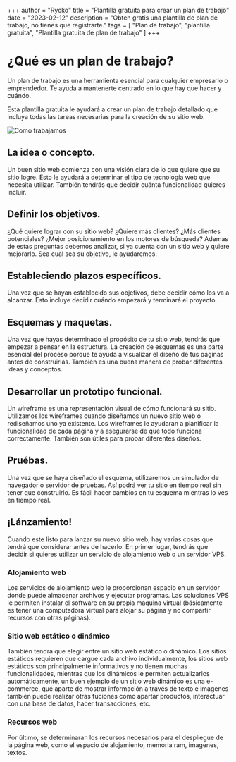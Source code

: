 +++
author = "Rycko"
title = "Plantilla gratuita para crear un plan de trabajo"
date = "2023-02-12"
description = "Obten gratis una plantilla de plan de trabajo, no tienes que registrarte."
tags = [
    "Plan de trabajo",
    "plantilla gratuita",
		"Plantilla gratuita de plan de trabajo"
]
+++

<script async src="https://pagead2.googlesyndication.com/pagead/js/adsbygoogle.js?client=ca-pub-5337517241673026"
     crossorigin="anonymous"></script>
# ¿Qué es un plan de trabajo?
Un plan de trabajo es una herramienta esencial para cualquier empresario o emprendedor. Te ayuda a mantenerte centrado en lo que hay que hacer y cuándo.

Esta plantilla gratuita le ayudará a crear un plan de trabajo detallado que incluya todas las tareas necesarias para la creación de su sitio web.

![Como trabajamos][def]

[def]: /images/work.png

## La idea o concepto.
Un buen sitio web comienza con una visión clara de lo que quiere que su sitio logre. Esto le ayudará a determinar el tipo de tecnología web que necesita utilizar. También tendrás que decidir cuánta funcionalidad quieres incluir.

## Definir los objetivos.
¿Qué quiere lograr con su sitio web? ¿Quiere más clientes? ¿Más clientes potenciales? ¿Mejor posicionamiento en los motores de búsqueda? Ademas de estas preguntas debemos analizar, si ya cuenta con un sitio web y quiere mejorarlo. Sea cual sea su objetivo, le ayudaremos.

## Estableciendo plazos específicos.
Una vez que se hayan establecido sus objetivos, debe decidir cómo los va a alcanzar. Esto incluye decidir cuándo empezará y terminará el proyecto.

## Esquemas y maquetas.
Una vez que hayas determinado el propósito de tu sitio web, tendrás que empezar a pensar en la estructura. La creación de esquemas es una parte esencial del proceso porque te ayuda a visualizar el diseño de tus páginas antes de construirlas. También es una buena manera de probar diferentes ideas y conceptos.

## Desarrollar un prototipo funcional.
Un wireframe es una representación visual de cómo funcionará su sitio. Utilizamos los wireframes cuando diseñamos un nuevo sitio web o rediseñamos uno ya existente. Los wireframes le ayudaran a planificar la funcionalidad de cada página y a asegurarse de que todo funciona correctamente. También son útiles para probar diferentes diseños.

## Pruébas.
Una vez que se haya diseñado el esquema, utilizaremos un simulador de navegador o servidor de pruebas. Así podrá ver tu sitio en tiempo real sin tener que construirlo. Es fácil hacer cambios en tu esquema mientras lo ves en tiempo real.

## ¡Lánzamiento!
Cuando este listo para lanzar su nuevo sitio web, hay varias cosas que tendrá que considerar antes de hacerlo. En primer lugar, tendrás que decidir si quieres utilizar un servicio de alojamiento web o un servidor VPS. 

### Alojamiento web
Los servicios de alojamiento web le proporcionan espacio en un servidor donde puede almacenar archivos y ejecutar programas. Las soluciones VPS le permiten instalar el software en su propia maquina virtual (básicamente es tener una computadora virtual para alojar su página y no compartir recursos con otras páginas). 

### Sitio web estático o dinámico
También tendrá que elegir entre un sitio web estático o dinámico. Los sitios estáticos requieren que cargue cada archivo individualmente, los sitios web estáticos son principalmente informativos y no tienen muchas funcionalidades, mientras que los dinámicos le permiten actualizarlos automáticamente, un buen ejemplo de un sitio web dinámico es una e-commerce, que aparte de mostrar información a través de texto e imagenes también puede realizar otras fuciones como apartar productos, interactuar con una base de datos, hacer transacciones, etc.

### Recursos web
Por último, se determinaran los recursos necesarios para el despliegue de la página web, como el espacio de alojamiento, memoria ram, imagenes, textos.

